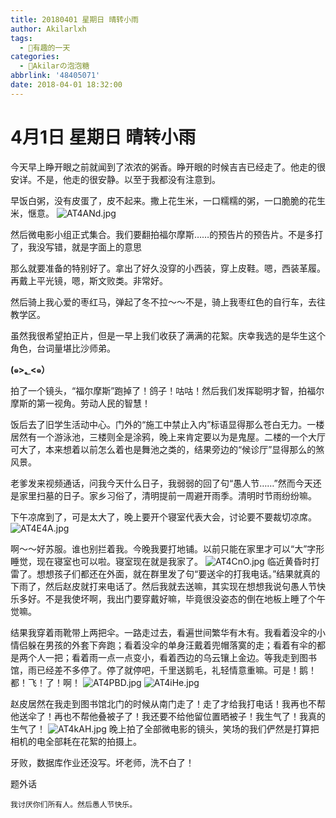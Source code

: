 ```yaml
---
title: 20180401 星期日 晴转小雨
author: Akilarlxh
tags:
  - 💖有趣的一天
categories:
  - 🍬Akilarの泡泡糖
abbrlink: '48405071'
date: 2018-04-01 18:32:00
---
```

# 4月1日 星期日 晴转小雨

今天早上睁开眼之前就闻到了浓浓的粥香。睁开眼的时候吉吉已经走了。他走的很安详。不是，他走的很安静。以至于我都没有注意到。

早饭白粥，没有皮蛋了，皮不起来。撒上花生米，一口糯糯的粥，一口脆脆的花生米，惬意。
![AT4ANd.jpg](https://s2.ax1x.com/2019/04/10/AT4ANd.jpg)

然后微电影小组正式集合。我们要翻拍福尔摩斯……的预告片的预告片。不是多打了，我没写错，就是字面上的意思

那么就要准备的特别好了。拿出了好久没穿的小西装，穿上皮鞋。嗯，西装革履。再戴上平光镜，嗯，斯文败类。非常好。

然后骑上我心爱的枣红马，弹起了冬不拉～～不是，骑上我枣红色的自行车，去往教学区。

虽然我很希望拍正片，但是一早上我们收获了满满的花絮。庆幸我选的是华生这个角色，台词量堪比沙师弟。

**(๑>؂<๑）**

拍了一个镜头，“福尔摩斯”跑掉了！鸽子！咕咕！然后我们发挥聪明才智，拍福尔摩斯的第一视角。劳动人民的智慧！

饭后去了旧学生活动中心。门外的“施工中禁止入内”标语显得那么苍白无力。一楼居然有一个游泳池，三楼则全是涂鸦，晚上来肯定要以为是鬼屋。二楼的一个大厅可大了，本来想着以前怎么着也是舞池之类的，结果旁边的“候诊厅”显得那么的煞风景。

老爹发来视频通话，问我今天什么日子，我弱弱的回了句“愚人节……”然而今天还是家里扫墓的日子。家乡习俗了，清明提前一周避开雨季。清明时节雨纷纷嘛。

下午凉席到了，可是太大了，晚上要开个寝室代表大会，讨论要不要裁切凉席。
![AT4E4A.jpg](https://s2.ax1x.com/2019/04/10/AT4E4A.jpg)

啊～～好苏服。谁也别拦着我。今晚我要打地铺。以前只能在家里才可以“大”字形睡觉，现在寝室也可以啦。寝室现在就是我家了。
![AT4CnO.jpg](https://s2.ax1x.com/2019/04/10/AT4CnO.jpg)
临近黄昏时打雷了。想想孩子们都还在外面，就在群里发了句“要送伞的打我电话。”结果就真的下雨了，然后赵皮就打来电话了。然后我就去送嘛，其实现在想想我说句愚人节快乐多好。不是我使坏啊，我出门要穿戴好嘛，毕竟很没姿态的倒在地板上睡了个午觉嘛。

结果我穿着雨靴带上两把伞。一路走过去，看遍世间繁华有木有。我看着没伞的小情侣躲在男孩的外套下奔跑；看着没伞的单身汪戴着兜帽落寞的走；看着有伞的都是两个人一把；看着雨一点一点变小，看着西边的乌云镶上金边。等我走到图书馆，雨已经差不多停了。停了就停吧，千里送鹅毛，礼轻情意重嘛。可是！鹅！都！飞！了！啊！
![AT4PBD.jpg](https://s2.ax1x.com/2019/04/10/AT4PBD.jpg)
![AT4iHe.jpg](https://s2.ax1x.com/2019/04/10/AT4iHe.jpg)

赵皮居然在我走到图书馆北门的时候从南门走了！走了才给我打电话！我再也不帮他送伞了！再也不帮他叠被子了！我还要不给他留位置晒被子！我生气了！我真的生气了！
![AT4kAH.jpg](https://s2.ax1x.com/2019/04/10/AT4kAH.jpg)
晚上拍了全部微电影的镜头，笑场的我们俨然是打算把相机的电全部耗在花絮的拍摄上。

牙败，数据库作业还没写。坏老师，洗不白了！


题外话
```
我讨厌你们所有人。然后愚人节快乐。
```
